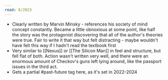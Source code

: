 ```yaml
---
read: 8/2023
---
```


- Clearly written by Marvin Minsky - references his society of mind concept constantly. Became a little obnoxious at some point, like half the story was the protagonist discovering that all of the author's theories were true. Fair to write it that way but felt distracting - maybe wouldn't have felt this way if I hadn't read the textbook first
- Very similar to [[Nexus]] or [[The Silicon Man]] in feel and structure, but fell flat of both. Action wasn't written very well, and there were an enormous amount of Checkov's guns left lying around, like the passport issues in the third act. 
- Gets a partial #past-future tag here, as it's set in 2022-2024